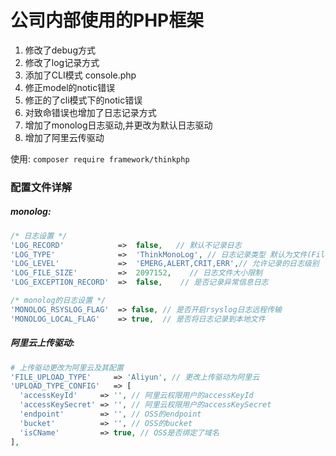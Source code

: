 # 公司内部使用的PHP框架
1. 修改了debug方式
2. 修改了log记录方式
3. 添加了CLI模式 console.php
4. 修正model的notic错误
5. 修正的了cli模式下的notic错误
6. 对致命错误也增加了日志记录方式
7. 增加了monolog日志驱动,并更改为默认日志驱动
8. 增加了阿里云传驱动


使用:
`composer require framework/thinkphp`



### 配置文件详解

##### monolog:

```php
/* 日志设置 */
'LOG_RECORD'            =>  false,   // 默认不记录日志
'LOG_TYPE'              =>  'ThinkMonoLog', // 日志记录类型 默认为文件(File)方式
'LOG_LEVEL'             =>  'EMERG,ALERT,CRIT,ERR',// 允许记录的日志级别
'LOG_FILE_SIZE'         =>  2097152,	// 日志文件大小限制
'LOG_EXCEPTION_RECORD'  =>  false,    // 是否记录异常信息日志

/* monolog的日志设置 */
'MONOLOG_RSYSLOG_FLAG'  => false, // 是否开启rsyslog日志远程传输
'MONOLOG_LOCAL_FLAG'    => true,  // 是否将日志记录到本地文件
```



##### 阿里云上传驱动:

```php
# 上传驱动更改为阿里云及其配置
'FILE_UPLOAD_TYPE'     => 'Aliyun', // 更改上传驱动为阿里云
'UPLOAD_TYPE_CONFIG'   => [ 
  'accessKeyId'     => '', // 阿里云权限用户的accessKeyId
  'accessKeySecret' => '', // 阿里云权限用户的accessKeySecret
  'endpoint'        => '', // OSS的endpoint
  'bucket'          => '', // OSS的bucket
  'isCName'         => true, // OSS是否绑定了域名
],
```



